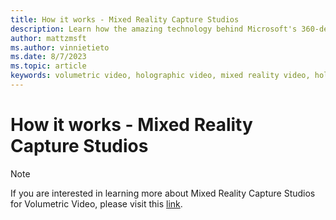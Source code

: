 ```yaml
---
title: How it works - Mixed Reality Capture Studios
description: Learn how the amazing technology behind Microsoft's 360-degree holographic video capture works.
author: mattzmsft
ms.author: vinnietieto
ms.date: 8/7/2023
ms.topic: article
keywords: volumetric video, holographic video, mixed reality video, hologram, mixed reality headset, windows mixed reality headset, virtual reality headset
---
```



# How it works - Mixed Reality Capture Studios

>[!NOTE]
>If you are interested in learning more about Mixed Reality Capture Studios for Volumetric Video, please visit this [link](https://www.arcturus.studio/blog/microsoft-partnership).
